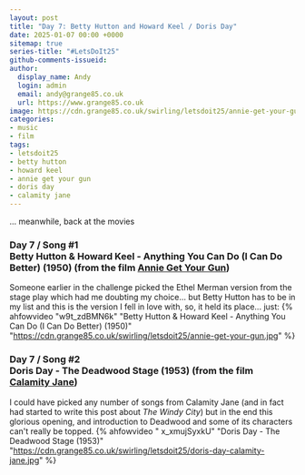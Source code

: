 ```yaml
---
layout: post
title: "Day 7: Betty Hutton and Howard Keel / Doris Day"
date: 2025-01-07 00:00 +0000
sitemap: true
series-title: "#LetsDoIt25"
github-comments-issueid:
author:
  display_name: Andy
  login: admin
  email: andy@grange85.co.uk
  url: https://www.grange85.co.uk
image: https://cdn.grange85.co.uk/swirling/letsdoit25/annie-get-your-gun.jpg
categories:
- music
- film
tags:
- letsdoit25
- betty hutton
- howard keel
- annie get your gun
- doris day
- calamity jane
---
```

... meanwhile, back at the movies

### Day 7 / Song #1<br/>Betty Hutton & Howard Keel - Anything You Can Do (I Can Do Better) (1950) (from the film [Annie Get Your Gun](https://en.wikipedia.org/wiki/Annie_Get_Your_Gun_(film)))
Someone earlier in the challenge picked the Ethel Merman version from the stage play which had me doubting my choice... but Betty Hutton has to be in my list and this is the version I fell in love with, so, it held its place... just:
{% ahfowvideo "w9t_zdBMN6k" "Betty Hutton & Howard Keel - Anything You Can Do (I Can Do Better) (1950)" "https://cdn.grange85.co.uk/swirling/letsdoit25/annie-get-your-gun.jpg" %}

### Day 7 / Song #2<br/>Doris Day - The Deadwood Stage (1953) (from the film [Calamity Jane](https://en.wikipedia.org/wiki/Calamity_Jane_(1953_film)#Music))
I could have picked any number of songs from Calamity Jane (and in fact had started to write this post about _The Windy City_) but in the end this glorious opening, and introduction to Deadwood and some of its characters can't really be topped.
{% ahfowvideo " x_xmujSyxkU" "Doris Day - The Deadwood Stage (1953)" "https://cdn.grange85.co.uk/swirling/letsdoit25/doris-day-calamity-jane.jpg" %}
